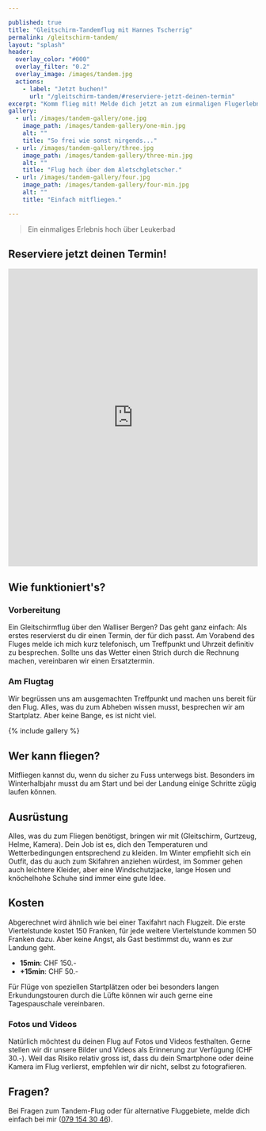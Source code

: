 ```yaml
---

published: true
title: "Gleitschirm-Tandemflug mit Hannes Tscherrig"
permalink: /gleitschirm-tandem/
layout: "splash"
header:
  overlay_color: "#000"
  overlay_filter: "0.2"
  overlay_image: /images/tandem.jpg
  actions:
    - label: "Jetzt buchen!"
      url: "/gleitschirm-tandem/#reserviere-jetzt-deinen-termin"
excerpt: "Komm flieg mit! Melde dich jetzt an zum einmaligen Flugerlebnis in der Region Leuk-Leukerbad."
gallery:
  - url: /images/tandem-gallery/one.jpg
    image_path: /images/tandem-gallery/one-min.jpg
    alt: ""
    title: "So frei wie sonst nirgends..."
  - url: /images/tandem-gallery/three.jpg
    image_path: /images/tandem-gallery/three-min.jpg
    alt: ""
    title: "Flug hoch über dem Aletschgletscher."
  - url: /images/tandem-gallery/four.jpg
    image_path: /images/tandem-gallery/four-min.jpg
    alt: ""
    title: "Einfach mitfliegen."

---
```


<!--add image gallery-->

> Ein einmaliges Erlebnis hoch über Leukerbad

## Reserviere jetzt deinen Termin!

<!-- Google Calendar Appointment Scheduling begin -->
<iframe id="kalender" src="https://calendar.google.com/calendar/appointments/schedules/AcZssZ1o-XuiEtIQImbOzwiTFtHaoZav03DVXH9Tt9h9ZTWhAFfVeGfYroIB7ngQvtlG5Wv-_Ddkcu3d?gv=true" style="border: 0" width="100%" height="600px"  frameborder="0"></iframe>
<!-- end Google Calendar Appointment Scheduling -->


## Wie funktioniert's?

### Vorbereitung

Ein Gleitschirmflug über den Walliser Bergen? Das geht ganz einfach: Als erstes reservierst du dir einen Termin, der für dich passt. Am Vorabend des Fluges melde ich mich kurz telefonisch, um Treffpunkt und Uhrzeit definitiv zu besprechen. Sollte uns das Wetter einen Strich durch die Rechnung machen, vereinbaren wir einen Ersatztermin.

### Am Flugtag

Wir begrüssen uns am ausgemachten Treffpunkt und machen uns bereit für den Flug. Alles, was du zum Abheben wissen musst, besprechen wir am Startplatz. Aber keine Bange, es ist nicht viel.

{% include gallery %}



## Wer kann fliegen?

Mitfliegen kannst du, wenn du sicher zu Fuss unterwegs bist. Besonders im Winterhalbjahr musst du am Start und bei der Landung einige Schritte zügig laufen können.

## Ausrüstung

Alles, was du zum Fliegen benötigst, bringen wir mit (Gleitschirm, Gurtzeug, Helme, Kamera). Dein Job ist es, dich den Temperaturen und Wetterbedingungen entsprechend zu kleiden. Im Winter empfiehlt sich ein Outfit, das du auch zum Skifahren anziehen würdest, im Sommer gehen auch leichtere Kleider, aber eine Windschutzjacke, lange Hosen und knöchelhohe Schuhe sind immer eine gute Idee.

## Kosten

Abgerechnet wird ähnlich wie bei einer Taxifahrt nach Flugzeit. Die erste Viertelstunde kostet 150 Franken, für jede weitere Viertelstunde kommen 50 Franken dazu. Aber keine Angst, als Gast bestimmst du, wann es zur Landung geht.

- **15min**: CHF 150.-
- **+15min**: CHF 50.-

Für Flüge von speziellen Startplätzen oder bei besonders langen Erkundungstouren durch die Lüfte können wir auch gerne eine Tagespauschale vereinbaren.

### Fotos und Videos

Natürlich möchtest du deinen Flug auf Fotos und Videos festhalten. Gerne stellen wir dir unsere Bilder und Videos als Erinnerung zur Verfügung (CHF 30.-). Weil das Risiko relativ gross ist, dass du dein Smartphone oder deine Kamera im Flug verlierst, empfehlen wir dir nicht, selbst zu fotografieren.

## Fragen?

Bei Fragen zum Tandem-Flug oder für alternative Fluggebiete, melde dich einfach bei mir (<a href="tel:+410791543046">079 154 30 46</a>).

<!--
<script type="application/javascript">

function resizeIFrameToFitContent( iFrame ) {

    iFrame.height = iFrame.contentWindow.document.body.scrollHeight;
    console.log(iFrame.height);
}

window.addEventListener('DOMContentLoaded', function(e) {
	console.log("DOMContent Loaded.");
    var iFrame = document.getElementById("kalender");
    resizeIFrameToFitContent( iFrame );

} );

</script>
-->
